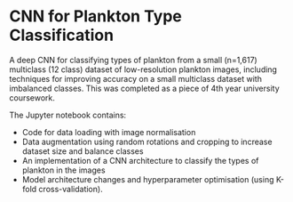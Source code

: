 # CNN for Plankton Type Classification
A deep CNN for classifying types of plankton from a small (n=1,617) multiclass (12 class) dataset of low-resolution plankton images, including techniques for improving accuracy on a small multiclass dataset with imbalanced classes. This was completed as a piece of 4th year university coursework.

The Jupyter notebook contains:
* Code for data loading with image normalisation
* Data augmentation using random rotations and cropping to increase dataset size and balance classes
* An implementation of a CNN architecture to classify the types of plankton in the images
* Model architecture changes and hyperparameter optimisation (using K-fold cross-validation).
